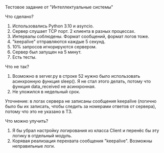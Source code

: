 Тестовое задание от "Интеллектуальные системы"



Что сделано?

1. Использовались Python 3.10 и asyncio.
2. Сервер слушает TCP порт. 2 клиента в разных процессах.
3. Интервалы соблюдены. Формат сообщений, формат логов тоже.
4. "keepalive" отправляются каждые 5 секунд.
5. 10% запросов игнорируются сервером.
6. Сервер был запущен на 5 минут.
7. Есть тесты.


Что не так?

1. Возможно в server.py в строке 52 нужно было использовать асинхронную функция sleep().
   Я не стал этого делать, потому что функция data_received не асинхронная.
2. Не уложился в недельный срок.


Уточнение: в логах сервера не записаны сообщения keepalive
(логично было бы их записать, чтобы следить за номерами ответов от сервера),
потому что это не указано в ТЗ.


Что можно улучить?

1. Я бы убрал настройку логирования из класса Client и перенёс 
бы эту логику в отдельный модуль.
2. Корявая реализация перехвата сообщения "keepalive". Возможны неправильные 
логи.